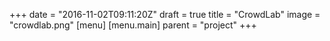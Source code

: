 +++
date = "2016-11-02T09:11:20Z"
draft = true
title = "CrowdLab"
image = "crowdlab.png"
[menu]
  [menu.main]
    parent = "project"
+++
